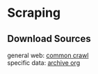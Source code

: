 # Scraping

## Download Sources

general web: [common crawl](https://commoncrawl.org/)\
specific data: [archive org](https://archive.org/)
